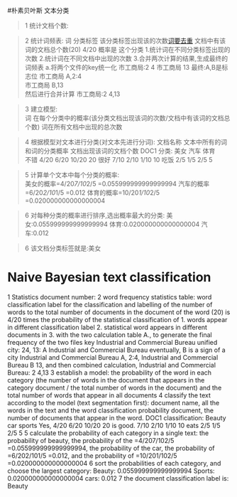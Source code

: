 #朴素贝叶斯 文本分类

>1 统计文档个数:

>2 统计词频表:
词 分类标签 该分类标签出现该的次数[词要去重](4) 文档中有该词的文档总个数(20)		4/20 概率是 这个分类
	1.统计词在不同分类标签出现的次数
	2.统计词在不同文档中出现的次数
	3.合并两次计算的结果,生成最终的词频表
		a.将两个文件的key统一化
		市工商局:2	4
		市工商局	13
		最终:A,B是标志位
		市工商局 A,2:4	
		市工商局 B,13	
		然后进行合并计算
		市工商局:2 4,13

>3 建立模型:	
	词 在每个分类中的概率(该分类文档出现该词的次数/文档中有该词的文档总个数)	词在所有文档中出现的总次数

>4 根据模型对文本进行分类(对文本先进行分词):
	文档名称	文本中所有的词和词的分类概率	文档出现该词的文档个数
	DOC1			分类:   美女  汽车  体育         
			不错		4/20  6/20  10/20	20
			很好		7/10  2/10  1/10	10
			吃饭		2/5   1/5   2/5		5

>5 计算单个文本中每个分类的概率:	
		美女的概率=4/20*7/10*2/5	=0.055999999999999994
		汽车的概率=6/20*2/10*1/5	=0.012
		体育的概率=10/20*1/10*2/5	=0.020000000000000004

>6 对每种分类的概率进行排序,选出概率最大的分类:
		美女:0.055999999999999994
		体育:0.020000000000000004
		汽车:0.012

>6 该文档分类标签就是:美女


# Naive Bayesian text classification
1 Statistics document number:
2 word frequency statistics table: word classification label for the classification and labelling of the number of words to the total number of documents in the document of the word (20) is 4/20 times the probability of the statistical classification of 1. words appear in different classification label 2. statistical word appears in different documents in 3. with the two calculation table A., to generate the final frequency of the two files key Industrial and Commercial Bureau unified city: 24, 13: A Industrial and Commercial Bureau eventually, B is a sign of a city Industrial and Commercial Bureau A, 2:4, Industrial and Commercial Bureau B 13, and then combined calculation, Industrial and Commercial Bureau: 2 4,13
3 establish a model: the probability of the word in each category (the number of words in the document that appears in the category document / the total number of words in the document) and the total number of words that appear in all documents
4 classify the text according to the model (text segmentation first): document name, all the words in the text and the word classification probability document, the number of documents that appear in the word. DOC1 classification: Beauty car sports
Yes, 4/20 6/20 10/20 20 is good. 7/10 2/10 1/10 10 eats 2/5 1/5 2/5 5
5 calculate the probability of each category in a single text: the probability of beauty, the probability of the =4/207/102/5 =0.055999999999999994, the probability of the car, the probability of =6/202/101/5 =0.012, and the probability of =10/201/102/5 =0.020000000000000004
6 sort the probabilities of each category, and choose the largest category: Beauty: 0.055999999999999994 Sports: 0.020000000000000004 cars: 0.012
7 the document classification label is: Beauty
